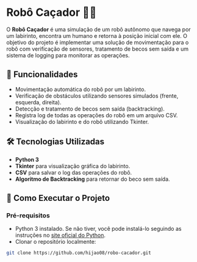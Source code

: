 # Robô Caçador 🤖💡

O **Robô Caçador** é uma simulação de um robô autônomo que navega por um labirinto, encontra um humano e retorna à posição inicial com ele. O objetivo do projeto é implementar uma solução de movimentação para o robô com verificação de sensores, tratamento de becos sem saída e um sistema de logging para monitorar as operações.

## 📝 Funcionalidades

- Movimentação automática do robô por um labirinto.
- Verificação de obstáculos utilizando sensores simulados (frente, esquerda, direita).
- Detecção e tratamento de becos sem saída (backtracking).
- Registra log de todas as operações do robô em um arquivo CSV.
- Visualização do labirinto e do robô utilizando Tkinter.

## 🛠️ Tecnologias Utilizadas

- **Python 3**
- **Tkinter** para visualização gráfica do labirinto.
- **CSV** para salvar o log das operações do robô.
- **Algoritmo de Backtracking** para retornar do beco sem saída.

## 🚀 Como Executar o Projeto

### Pré-requisitos

- Python 3 instalado. Se não tiver, você pode instalá-lo seguindo as instruções no [site oficial do Python](https://www.python.org/downloads/).
- Clonar o repositório localmente:

```bash
git clone https://github.com/hijao08/robo-cacador.git
